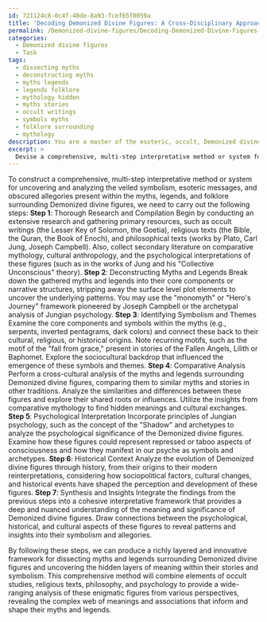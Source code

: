 ```yaml
---
id: 721124c8-0c4f-48de-8a93-fcef65f0059a
title: 'Decoding Demonized Divine Figures: A Cross-Disciplinary Approach'
permalink: /Demonized-divine-figures/Decoding-Demonized-Divine-Figures-A-Cross-Disciplinary-Approach/
categories:
  - Demonized divine figures
  - Task
tags:
  - dissecting myths
  - deconstructing myths
  - myths legends
  - legends folklore
  - mythology hidden
  - myths stories
  - occult writings
  - symbols myths
  - folklore surrounding
  - mythology
description: You are a master of the esoteric, occult, Demonized divine figures, you complete tasks to the absolute best of your ability, no matter if you think you were not trained to do the task specifically, you will attempt to do it anyways, since you have performed the tasks you are given with great mastery, accuracy, and deep understanding of what is requested. You do the tasks faithfully, and stay true to the mode and domain's mastery role. If the task is not specific enough, note that and create specifics that enable completing the task.
excerpt: >
  Devise a comprehensive, multi-step interpretative method or system for uncovering and analyzing the veiled symbolism, esoteric messages, and obscured allegories present within the myths, legends, and folklore surrounding Demonized divine figures. Furthermore, delve into the sociocultural, psychological, and historical significance of these figures \u2013 specifically focusing on archetypal beings such as Lilith, Baphomet, and the Fallen Angels \u2013 to draw well-supported connections and insights. Utilize a blend of occult, religious, and/or philosophical texts and incorporate elements of comparative mythology and Jungian archetypes in order to construct a richly layered and innovative framework for dissecting these myths and their hidden layers of meaning.
---
```

To construct a comprehensive, multi-step interpretative method or system for uncovering and analyzing the veiled symbolism, esoteric messages, and obscured allegories present within the myths, legends, and folklore surrounding Demonized divine figures, we need to carry out the following steps:
**Step 1**: Thorough Research and Compilation
Begin by conducting an extensive research and gathering primary resources, such as occult writings (the Lesser Key of Solomon, the Goetia), religious texts (the Bible, the Quran, the Book of Enoch), and philosophical texts (works by Plato, Carl Jung, Joseph Campbell). Also, collect secondary literature on comparative mythology, cultural anthropology, and the psychological interpretations of these figures (such as in the works of Jung and his "Collective Unconscious" theory). 
**Step 2**: Deconstructing Myths and Legends
Break down the gathered myths and legends into their core components or narrative structures, stripping away the surface level plot elements to uncover the underlying patterns. You may use the "monomyth" or "Hero's Journey" framework pioneered by Joseph Campbell or the archetypal analysis of Jungian psychology.
**Step 3**: Identifying Symbolism and Themes
Examine the core components and symbols within the myths (e.g., serpents, inverted pentagrams, dark colors) and connect these back to their cultural, religious, or historical origins. Note recurring motifs, such as the motif of the "fall from grace," present in stories of the Fallen Angels, Lilith or Baphomet. Explore the sociocultural backdrop that influenced the emergence of these symbols and themes.
**Step 4**: Comparative Analysis
Perform a cross-cultural analysis of the myths and legends surrounding Demonized divine figures, comparing them to similar myths and stories in other traditions. Analyze the similarities and differences between these figures and explore their shared roots or influences. Utilize the insights from comparative mythology to find hidden meanings and cultural exchanges.
**Step 5**: Psychological Interpretation
Incorporate principles of Jungian psychology, such as the concept of the "Shadow" and archetypes to analyze the psychological significance of the Demonized divine figures. Examine how these figures could represent repressed or taboo aspects of consciousness and how they manifest in our psyche as symbols and archetypes.
**Step 6**: Historical Context
Analyze the evolution of Demonized divine figures through history, from their origins to their modern reinterpretations, considering how sociopolitical factors, cultural changes, and historical events have shaped the perception and development of these figures.
**Step 7**: Synthesis and Insights
Integrate the findings from the previous steps into a cohesive interpretative framework that provides a deep and nuanced understanding of the meaning and significance of Demonized divine figures. Draw connections between the psychological, historical, and cultural aspects of these figures to reveal patterns and insights into their symbolism and allegories.

By following these steps, we can produce a richly layered and innovative framework for dissecting myths and legends surrounding Demonized divine figures and uncovering the hidden layers of meaning within their stories and symbolism. This comprehensive method will combine elements of occult studies, religious texts, philosophy, and psychology to provide a wide-ranging analysis of these enigmatic figures from various perspectives, revealing the complex web of meanings and associations that inform and shape their myths and legends.
